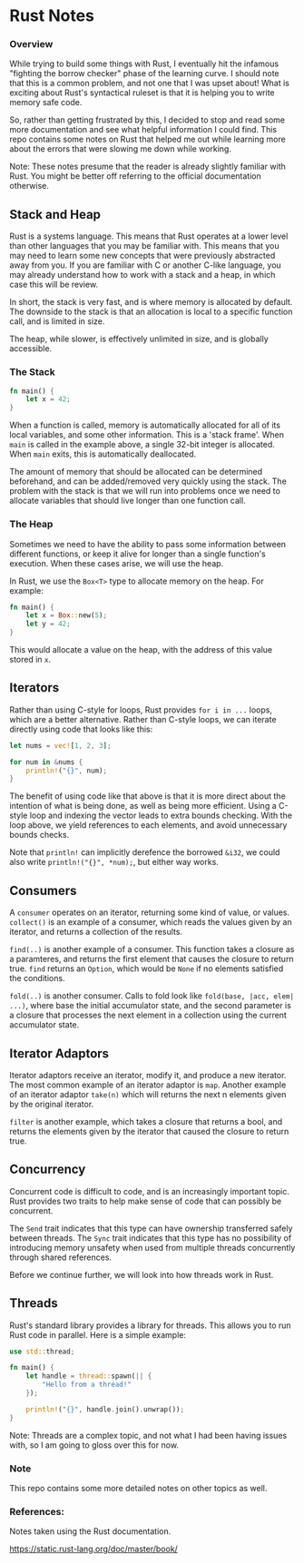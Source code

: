# Rust Notes

### Overview

While trying to build some things with Rust, I eventually hit the infamous
"fighting the borrow checker" phase of the learning curve. I should note that
this is a common problem, and not one that I was upset about! What is exciting
about Rust's syntactical ruleset is that it is helping you to write memory
safe code.

So, rather than getting frustrated by this, I decided to stop
and read some more documentation and see what helpful information I could find.
This repo contains some notes on Rust that helped me out while learning more
about the errors that were slowing me down while working.

Note: These notes presume that the reader is already slightly familiar with
Rust. You might be better off referring to the official documentation otherwise.

## Stack and Heap

Rust is a systems language. This means that Rust operates at a lower level than
other languages that you may be familiar with. This means that you may need to
learn some new concepts that were previously abstracted away from you. If you
are familiar with C or another C-like language, you may already understand how
to work with a stack and a heap, in which case this will be review.

In short, the stack is very fast, and is where memory is allocated by default.
The downside to the stack is that an allocation is local to a specific function
call, and is limited in size.

The heap, while slower, is effectively unlimited in size, and is globally
accessible.

### The Stack

```rust
fn main() {
    let x = 42;
}
```

When a function is called, memory is automatically allocated for all of its
local variables, and some other information. This is a 'stack frame'. When
`main` is called in the example above, a single 32-bit integer is allocated.
When `main` exits, this is automatically deallocated.

The amount of memory that should be allocated can be determined beforehand, and
can be added/removed very quickly using the stack. The problem with the stack is
that we will run into problems once we need to allocate variables that should
live longer than one function call.

### The Heap

Sometimes we need to have the ability to pass some information between different
functions, or keep it alive for longer than a single function's execution. When
these cases arise, we will use the heap.

In Rust, we use the `Box<T>` type to allocate memory on the heap. For example:

```rust
fn main() {
    let x = Box::new(5);
    let y = 42;
}
```

This would allocate a value on the heap, with the address of this value stored
in `x`.

## Iterators

Rather than using C-style for loops, Rust provides `for i in ...` loops, which
are a better alternative. Rather than C-style loops, we can iterate directly
using code that looks like this:

```rust
let nums = vec![1, 2, 3];

for num in &nums {
    println!("{}", num);
}
```

The benefit of using code like that above is that it is more direct about the
intention of what is being done, as well as being more efficient. Using a C-style
loop and indexing the vector leads to extra bounds checking. With the loop above,
we yield references to each elements, and avoid unnecessary bounds checks.

Note that `println!` can implicitly derefence the borrowed `&i32`, we could also
write `println!("{}", *num);`, but either way works.

## Consumers

A `consumer` operates on an iterator, returning some kind of value, or values.
`collect()` is an example of a consumer, which reads the values given by an
iterator, and returns a collection of the results.

`find(..)` is another example of a consumer. This function takes a closure as
a paramteres, and returns the first element that causes the closure to return
true. `find` returns an `Option`, which would be `None` if no elements
satisfied the conditions.

`fold(..)` is another consumer. Calls to fold look like
`fold(base, |acc, elem| ...)`, where base the initial accumulator state,
and the second parameter is a closure that processes the next element in a
collection using the current accumulator state.

## Iterator Adaptors

Iterator adaptors receive an iterator, modify it, and produce a new iterator.
The most common example of an iterator adaptor is `map`. Another example of
an iterator adaptor `take(n)` which will returns the next n elements given
by the original iterator.

`filter` is another example, which takes a closure that returns a bool, and
returns the elements given by the iterator that caused the closure to return
true.

## Concurrency

Concurrent code is difficult to code, and is an increasingly important topic.
Rust provides two traits to help make sense of code that can possibly be
concurrent.

The `Send` trait indicates that this type can have ownership transferred safely
between threads. The `Sync` trait indicates that this type has no possibility
of introducing memory unsafety when used from multiple threads concurrently
through shared references.

Before we continue further, we will look into how threads work in Rust.

## Threads

Rust's standard library provides a library for threads. This allows you to
run Rust code in parallel. Here is a simple example:

```rust
use std::thread;

fn main() {
    let handle = thread::spawn(|| {
        "Hello from a thread!"
    });

    println!("{}", handle.join().unwrap());
}
```

Note: Threads are a complex topic, and not what I had been having issues with,
so I am going to gloss over this for now.

### Note

This repo contains some more detailed notes on other topics as well.

### References:

Notes taken using the Rust documentation.

https://static.rust-lang.org/doc/master/book/

